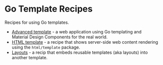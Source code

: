 # Go Template Recipes

Recipes for using Go templates.

* [Advanced template](advanced) - a web application using Go templating and Material Design Components for the real world.
* [HTML template](html) - a recipe that shows server-side web content rendering using the `html/template` package.
* [Layouts](layouts) - a recip that embeds reusable templates (aka layouts) into another template.
